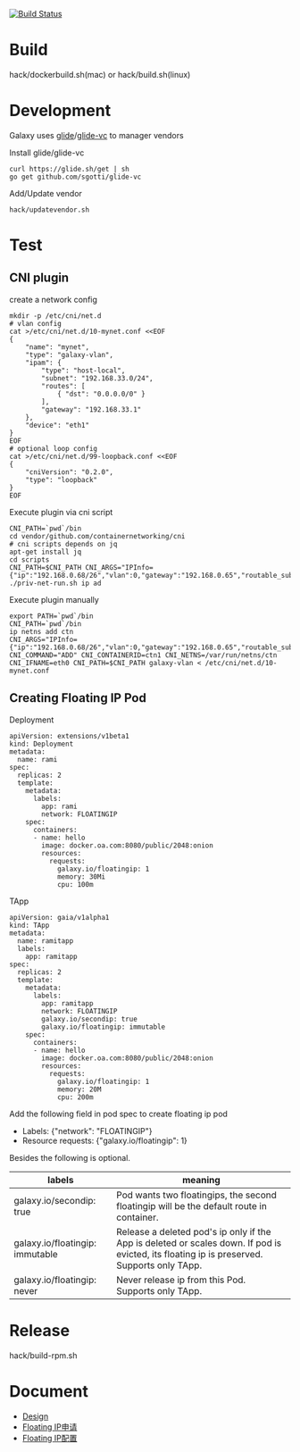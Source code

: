 [![Build Status](https://api.travis-ci.com/gaiastackorg/galaxy.svg?branch=master)](https://travis-ci.com/gaiastackorg/galaxy)

# Build

hack/dockerbuild.sh(mac) or hack/build.sh(linux)

# Development

Galaxy uses [glide](https://github.com/Masterminds/glide)/[glide-vc](https://github.com/sgotti/glide-vc) to manager vendors

Install glide/glide-vc

```
curl https://glide.sh/get | sh
go get github.com/sgotti/glide-vc
```

Add/Update vendor

```
hack/updatevendor.sh

```

# Test

## CNI plugin

create a network config
```
mkdir -p /etc/cni/net.d
# vlan config
cat >/etc/cni/net.d/10-mynet.conf <<EOF
{
    "name": "mynet",
    "type": "galaxy-vlan",
    "ipam": {
        "type": "host-local",
        "subnet": "192.168.33.0/24",
        "routes": [
            { "dst": "0.0.0.0/0" }
        ],
        "gateway": "192.168.33.1"
    },
    "device": "eth1"
}
EOF
# optional loop config
cat >/etc/cni/net.d/99-loopback.conf <<EOF
{
    "cniVersion": "0.2.0",
    "type": "loopback"
}
EOF
```

Execute plugin via cni script
```
CNI_PATH=`pwd`/bin
cd vendor/github.com/containernetworking/cni
# cni scripts depends on jq
apt-get install jq
cd scripts
CNI_PATH=$CNI_PATH CNI_ARGS="IPInfo={"ip":"192.168.0.68/26","vlan":0,"gateway":"192.168.0.65","routable_subnet":"192.168.0.64/26"}" ./priv-net-run.sh ip ad
```

Execute plugin manually
 ```
export PATH=`pwd`/bin
CNI_PATH=`pwd`/bin
ip netns add ctn
CNI_ARGS="IPInfo={"ip":"192.168.0.68/26","vlan":0,"gateway":"192.168.0.65","routable_subnet":"192.168.0.64/26"}" CNI_COMMAND="ADD" CNI_CONTAINERID=ctn1 CNI_NETNS=/var/run/netns/ctn CNI_IFNAME=eth0 CNI_PATH=$CNI_PATH galaxy-vlan < /etc/cni/net.d/10-mynet.conf
 ```

## Creating Floating IP Pod

Deployment

```
apiVersion: extensions/v1beta1
kind: Deployment
metadata:
  name: rami
spec:
  replicas: 2
  template:
    metadata:
      labels:
        app: rami
        network: FLOATINGIP
    spec:
      containers:
      - name: hello
        image: docker.oa.com:8080/public/2048:onion
        resources:
          requests:
            galaxy.io/floatingip: 1
            memory: 30Mi
            cpu: 100m
```
TApp

```
apiVersion: gaia/v1alpha1
kind: TApp
metadata:
  name: ramitapp
  labels:
    app: ramitapp
spec:
  replicas: 2
  template:
    metadata:
      labels:
        app: ramitapp
        network: FLOATINGIP
        galaxy.io/secondip: true
        galaxy.io/floatingip: immutable
    spec:
      containers:
      - name: hello
        image: docker.oa.com:8080/public/2048:onion
        resources:
          requests:
            galaxy.io/floatingip: 1
            memory: 20M
            cpu: 200m
```

Add the following field in pod spec to create floating ip pod

- Labels: {"network": "FLOATINGIP"}
- Resource requests: {"galaxy.io/floatingip": 1}

Besides the following is optional.

labels | meaning
-------|--------
galaxy.io/secondip: true | Pod wants two floatingips, the second floatingip will be the default route in container.
galaxy.io/floatingip: immutable | Release a deleted pod's ip only if the App is deleted or scales down. If pod is evicted, its floating ip is preserved. Supports only TApp.
galaxy.io/floatingip: never | Never release ip from this Pod. Supports only TApp.

# Release

hack/build-rpm.sh

# Document

- [Design](doc/design.md)
- [Floating IP申请](doc/ip.md)
- [Floating IP配置](doc/configip.md)
